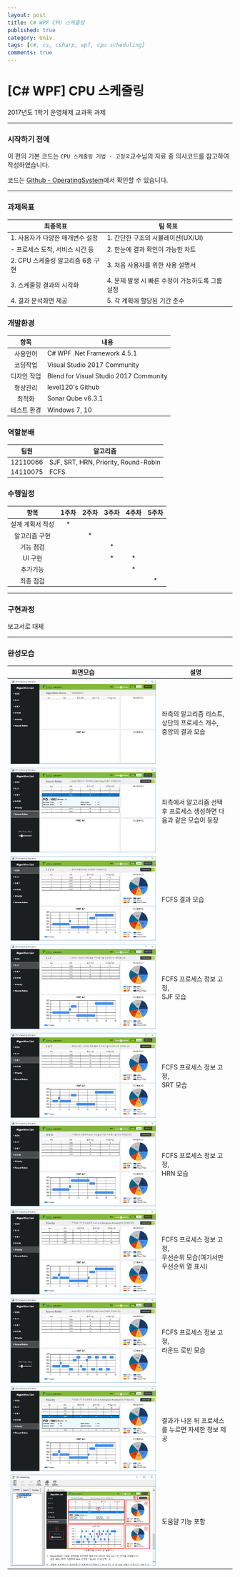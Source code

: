 ```yaml
---
layout: post
title: C# WPF CPU 스케줄링
published: true
category: Univ.
tags: [c#, cs, csharp, wpf, cpu scheduling]
comments: true
---
```


# [C# WPF] CPU 스케줄링

2017년도 1학기 운영체제 교과목 과제

---

### 시작하기 전에

이 편의 기본 코드는 `CPU 스케줄링 기법 - 고정국`교수님의 자료 중 의사코드를 참고하여 작성하였습니다.

코드는 [Github - OperatingSystem](https://github.com/level120/OperatingSystem)에서 확인할 수 있습니다.

---

### 과제목표

| 최종목표 | 팀 목표 |
| --- | --- |
| 1. 사용자가 다양한 매개변수 설정 | 1. 간단한 구조의 시뮬레이션(UX/UI) |
| - 프로세스 도착, 서비스 시간 등 | 2. 한눈에 결과 확인이 가능한 차트 |
| 2. CPU 스케줄링 알고리즘 6종 구현 | 3. 처음 사용자를 위한 사용 설명서 |
| 3. 스케줄링 결과의 시각화 | 4. 문제 발생 시 빠른 수정이 가능하도록 그룹 설정 |
| 4. 결과 분석화면 제공 | 5. 각 계획에 할당된 기간 준수 |


### 개발환경

| 항목 | 내용 |
| :-----: | ----- |
| 사용언어 | C# WPF .Net Framework 4.5.1 |
| 코딩작업 | Visual Studio 2017 Community |
| 디자인 작업 | Blend for Visual Studio 2017 Community |
| 형상관리 | level120's Github |
| 최적화 | Sonar Qube v6.3.1 |
| 테스트 환경 | Windows 7, 10 |


### 역할분배

| 팀원 | 알고리즘 |
| :-----: | ----- |
| 12110066 | SJF, SRT, HRN, Priority, Round-Robin |
| 14110075 | FCFS |


### 수행일정

| 항목 | 1주차 | 2주차 | 3주차 | 4주차 | 5주차 |
| :---: | :---: | :---: | :---: | :---: | :---: |
| 설계 계획서 작성 | * | | | | |
| 알고리즘 구현 | | * | | | |
| 기능 점검 | | | * | | |
| UI 구현 | | | * | * | |
| 추가기능 | | | | * | |
| 최종 점검 | | | | | * |

---

### 구현과정

보고서로 대체

---

### 완성모습

| 화면모습 | 설명 |
| :-------: | ---- |
| ![Main View](/asset/img/cpu_opsys/1.PNG) | 좌측의 알고리즘 리스트,<br>상단의 프로세스 개수,<br>중앙의 결과 모습 |
| ![Main View](/asset/img/cpu_opsys/2.PNG) | 좌측에서 알고리즘 선택 후 프로세스 생성하면 다음과 같은 모습이 등장 |
| ![Main View](/asset/img/cpu_opsys/3.PNG) | FCFS 결과 모습 |
| ![Main View](/asset/img/cpu_opsys/4.PNG) | FCFS 프로세스 정보 고정,<br>SJF 모습 |
| ![Main View](/asset/img/cpu_opsys/5.PNG) | FCFS 프로세스 정보 고정,<br>SRT 모습 |
| ![Main View](/asset/img/cpu_opsys/6.PNG) | FCFS 프로세스 정보 고정,<br>HRN 모습 |
| ![Main View](/asset/img/cpu_opsys/7.PNG) | FCFS 프로세스 정보 고정,<br>우선순위 모습(여기서만 우선순위 열 표시) |
| ![Main View](/asset/img/cpu_opsys/8.PNG) | FCFS 프로세스 정보 고정,<br>라운드 로빈 모습 |
| ![Main View](/asset/img/cpu_opsys/9.PNG) | 결과가 나온 뒤 프로세스를 누르면 자세한 정보 제공 |
| ![Main View](/asset/img/cpu_opsys/10.PNG) | 도움말 기능 포함 |
